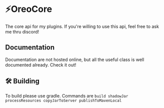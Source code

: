 # ⚡️OreoCore
The core api for my plugins. If you're willing to use this api, feel free to ask me thru discord!

## Documentation
Documentation are not hosted online, but all the useful class is well documented already. Check it out!

## 🛠 Building
To build please use gradle. Commands are `build shadowJar processResources copyJarToServer publishToMavenLocal`
